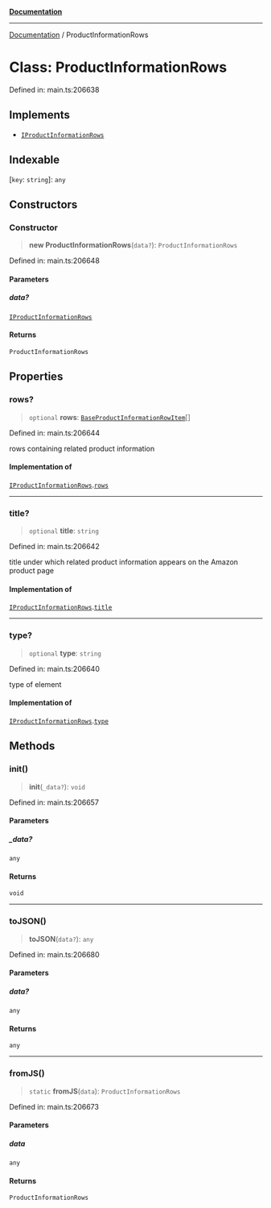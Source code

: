 [**Documentation**](../README.md)

***

[Documentation](../README.md) / ProductInformationRows

# Class: ProductInformationRows

Defined in: main.ts:206638

## Implements

- [`IProductInformationRows`](../interfaces/IProductInformationRows.md)

## Indexable

\[`key`: `string`\]: `any`

## Constructors

### Constructor

> **new ProductInformationRows**(`data?`): `ProductInformationRows`

Defined in: main.ts:206648

#### Parameters

##### data?

[`IProductInformationRows`](../interfaces/IProductInformationRows.md)

#### Returns

`ProductInformationRows`

## Properties

### rows?

> `optional` **rows**: [`BaseProductInformationRowItem`](BaseProductInformationRowItem.md)[]

Defined in: main.ts:206644

rows containing related product information

#### Implementation of

[`IProductInformationRows`](../interfaces/IProductInformationRows.md).[`rows`](../interfaces/IProductInformationRows.md#rows)

***

### title?

> `optional` **title**: `string`

Defined in: main.ts:206642

title under which related product information appears on the Amazon product page

#### Implementation of

[`IProductInformationRows`](../interfaces/IProductInformationRows.md).[`title`](../interfaces/IProductInformationRows.md#title)

***

### type?

> `optional` **type**: `string`

Defined in: main.ts:206640

type of element

#### Implementation of

[`IProductInformationRows`](../interfaces/IProductInformationRows.md).[`type`](../interfaces/IProductInformationRows.md#type)

## Methods

### init()

> **init**(`_data?`): `void`

Defined in: main.ts:206657

#### Parameters

##### \_data?

`any`

#### Returns

`void`

***

### toJSON()

> **toJSON**(`data?`): `any`

Defined in: main.ts:206680

#### Parameters

##### data?

`any`

#### Returns

`any`

***

### fromJS()

> `static` **fromJS**(`data`): `ProductInformationRows`

Defined in: main.ts:206673

#### Parameters

##### data

`any`

#### Returns

`ProductInformationRows`
